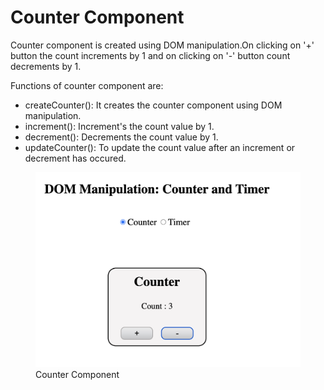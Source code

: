 <h1>Counter Component</h1>
<p>Counter component is created using DOM manipulation.On clicking on '+' button the count increments by 1 and on clicking on '-' button count decrements by 1.</p>
<p>
    Functions of counter component are:
    <ul>
        <li>createCounter(): It creates the counter component using DOM manipulation. </li>
        <li>increment(): Increment's the count value by 1.</li>
        <li>decrement(): Decrements the count value by 1.</li>
        <li>updateCounter(): To update the count value after an increment or decrement has occured.</li>
    </ul>
</p>
<figure>
    <img src="./assets/counter.png">
    <figcaption>Counter Component</figcaption>
</figure>